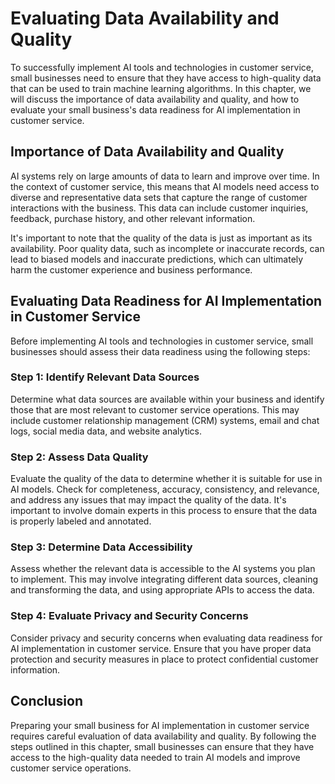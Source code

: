 Evaluating Data Availability and Quality
============================================================================================================================

To successfully implement AI tools and technologies in customer service, small businesses need to ensure that they have access to high-quality data that can be used to train machine learning algorithms. In this chapter, we will discuss the importance of data availability and quality, and how to evaluate your small business's data readiness for AI implementation in customer service.

Importance of Data Availability and Quality
-------------------------------------------

AI systems rely on large amounts of data to learn and improve over time. In the context of customer service, this means that AI models need access to diverse and representative data sets that capture the range of customer interactions with the business. This data can include customer inquiries, feedback, purchase history, and other relevant information.

It's important to note that the quality of the data is just as important as its availability. Poor quality data, such as incomplete or inaccurate records, can lead to biased models and inaccurate predictions, which can ultimately harm the customer experience and business performance.

Evaluating Data Readiness for AI Implementation in Customer Service
-------------------------------------------------------------------

Before implementing AI tools and technologies in customer service, small businesses should assess their data readiness using the following steps:

### Step 1: Identify Relevant Data Sources

Determine what data sources are available within your business and identify those that are most relevant to customer service operations. This may include customer relationship management (CRM) systems, email and chat logs, social media data, and website analytics.

### Step 2: Assess Data Quality

Evaluate the quality of the data to determine whether it is suitable for use in AI models. Check for completeness, accuracy, consistency, and relevance, and address any issues that may impact the quality of the data. It's important to involve domain experts in this process to ensure that the data is properly labeled and annotated.

### Step 3: Determine Data Accessibility

Assess whether the relevant data is accessible to the AI systems you plan to implement. This may involve integrating different data sources, cleaning and transforming the data, and using appropriate APIs to access the data.

### Step 4: Evaluate Privacy and Security Concerns

Consider privacy and security concerns when evaluating data readiness for AI implementation in customer service. Ensure that you have proper data protection and security measures in place to protect confidential customer information.

Conclusion
----------

Preparing your small business for AI implementation in customer service requires careful evaluation of data availability and quality. By following the steps outlined in this chapter, small businesses can ensure that they have access to the high-quality data needed to train AI models and improve customer service operations.
